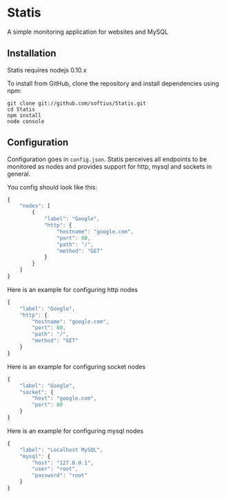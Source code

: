 # Statis


A simple monitoring application for websites and MySQL

## Installation

Statis requires nodejs 0.10.x

To install from GitHub, clone the repository and install dependencies using npm:

```
git clone git://github.com/softius/Statis.git
cd Statis
npm install
node console
```

## Configuration

Configuration goes in `config.json`. Statis perceives all endpoints to be monitored as nodes and provides support for http, mysql and sockets in general. 

You config should look like this:

``` JAVASCRIPT
{
	"nodes": [
		{
			"label": "Google",
			"http": {
				"hostname": "google.com",
				"port": 80,
				"path": "/",
				"method": "GET"
			}
		}
	]
}
```

Here is an example for configuring http nodes
``` JAVASCRIPT
{
	"label": "Google",
	"http": {
		"hostname": "google.com",
		"port": 80,
		"path": "/",
		"method": "GET"
	}
}
```

Here is an example for configuring socket nodes
``` JAVASCRIPT
{
	"label": "Google",
	"socket": {
		"host": "google.com",
		"port": 80
	}
}
```

Here is an example for configuring mysql nodes
``` JAVASCRIPT
{
	"label": "Localhost MySQL",
	"mysql": {
		"host": "127.0.0.1",
		"user": "root",
		"password": "root"
	}
}
```
